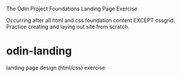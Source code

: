 The Odin Project Foundations Landing Page Exercise

Occurring after all html and css foundation content EXCEPT cssgrid.
Practice creating and laying out site from scratch.

# odin-landing
landing page design (html/css) exercise
